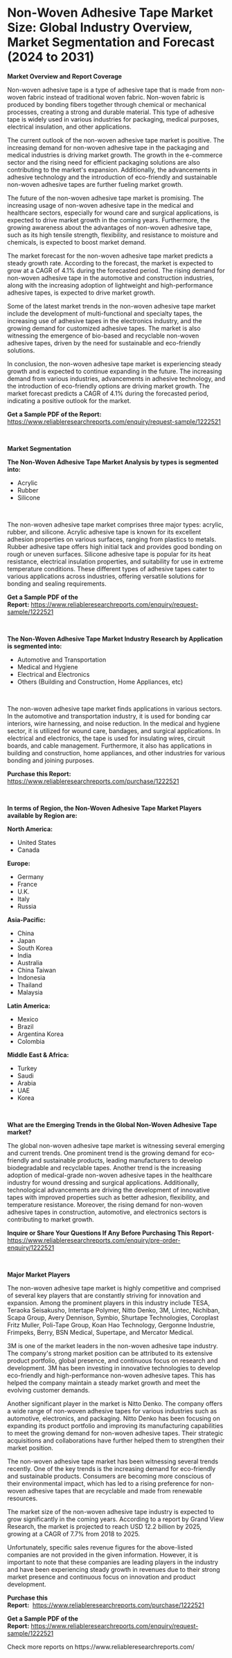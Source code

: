 <p><h1>Non-Woven Adhesive Tape Market Size: Global Industry Overview, Market Segmentation and Forecast (2024 to 2031)</h1></p><p><strong>Market Overview and Report Coverage</strong></p>
<p><p>Non-woven adhesive tape is a type of adhesive tape that is made from non-woven fabric instead of traditional woven fabric. Non-woven fabric is produced by bonding fibers together through chemical or mechanical processes, creating a strong and durable material. This type of adhesive tape is widely used in various industries for packaging, medical purposes, electrical insulation, and other applications.</p><p>The current outlook of the non-woven adhesive tape market is positive. The increasing demand for non-woven adhesive tape in the packaging and medical industries is driving market growth. The growth in the e-commerce sector and the rising need for efficient packaging solutions are also contributing to the market's expansion. Additionally, the advancements in adhesive technology and the introduction of eco-friendly and sustainable non-woven adhesive tapes are further fueling market growth.</p><p>The future of the non-woven adhesive tape market is promising. The increasing usage of non-woven adhesive tape in the medical and healthcare sectors, especially for wound care and surgical applications, is expected to drive market growth in the coming years. Furthermore, the growing awareness about the advantages of non-woven adhesive tape, such as its high tensile strength, flexibility, and resistance to moisture and chemicals, is expected to boost market demand.</p><p>The market forecast for the non-woven adhesive tape market predicts a steady growth rate. According to the forecast, the market is expected to grow at a CAGR of 4.1% during the forecasted period. The rising demand for non-woven adhesive tape in the automotive and construction industries, along with the increasing adoption of lightweight and high-performance adhesive tapes, is expected to drive market growth.</p><p>Some of the latest market trends in the non-woven adhesive tape market include the development of multi-functional and specialty tapes, the increasing use of adhesive tapes in the electronics industry, and the growing demand for customized adhesive tapes. The market is also witnessing the emergence of bio-based and recyclable non-woven adhesive tapes, driven by the need for sustainable and eco-friendly solutions.</p><p>In conclusion, the non-woven adhesive tape market is experiencing steady growth and is expected to continue expanding in the future. The increasing demand from various industries, advancements in adhesive technology, and the introduction of eco-friendly options are driving market growth. The market forecast predicts a CAGR of 4.1% during the forecasted period, indicating a positive outlook for the market.</p></p>
<p><strong>Get a Sample PDF of the Report:</strong> <a href="https://www.reliableresearchreports.com/enquiry/request-sample/1222521">https://www.reliableresearchreports.com/enquiry/request-sample/1222521</a></p>
<p>&nbsp;</p>
<p><strong>Market Segmentation</strong></p>
<p><strong>The Non-Woven Adhesive Tape Market Analysis by types is segmented into:</strong></p>
<p><ul><li>Acrylic</li><li>Rubber</li><li>Silicone</li></ul></p>
<p>&nbsp;</p>
<p><p>The non-woven adhesive tape market comprises three major types: acrylic, rubber, and silicone. Acrylic adhesive tape is known for its excellent adhesion properties on various surfaces, ranging from plastics to metals. Rubber adhesive tape offers high initial tack and provides good bonding on rough or uneven surfaces. Silicone adhesive tape is popular for its heat resistance, electrical insulation properties, and suitability for use in extreme temperature conditions. These different types of adhesive tapes cater to various applications across industries, offering versatile solutions for bonding and sealing requirements.</p></p>
<p><strong>Get a Sample PDF of the Report:</strong>&nbsp;<a href="https://www.reliableresearchreports.com/enquiry/request-sample/1222521">https://www.reliableresearchreports.com/enquiry/request-sample/1222521</a></p>
<p>&nbsp;</p>
<p><strong>The Non-Woven Adhesive Tape Market Industry Research by Application is segmented into:</strong></p>
<p><ul><li>Automotive and Transportation</li><li>Medical and Hygiene</li><li>Electrical and Electronics</li><li>Others (Building and Construction, Home Appliances, etc)</li></ul></p>
<p>&nbsp;</p>
<p><p>The non-woven adhesive tape market finds applications in various sectors. In the automotive and transportation industry, it is used for bonding car interiors, wire harnessing, and noise reduction. In the medical and hygiene sector, it is utilized for wound care, bandages, and surgical applications. In electrical and electronics, the tape is used for insulating wires, circuit boards, and cable management. Furthermore, it also has applications in building and construction, home appliances, and other industries for various bonding and joining purposes.</p></p>
<p><strong>Purchase this Report:</strong>&nbsp; <a href="https://www.reliableresearchreports.com/purchase/1222521">https://www.reliableresearchreports.com/purchase/1222521</a></p>
<p>&nbsp;</p>
<p><strong>In terms of Region, the Non-Woven Adhesive Tape Market Players available by Region are:</strong></p>
<p>
    <p> <strong> North America: </strong>
        <ul>
            <li>United States</li>
            <li>Canada</li>
        </ul>
        </p> 
    <p> <strong> Europe: </strong>
        <ul>
            <li>Germany</li>
            <li>France</li>
            <li>U.K.</li>
            <li>Italy</li>
            <li>Russia</li>
        </ul>
        </p> 
    <p> <strong> Asia-Pacific: </strong>
        <ul>
            <li>China</li>
            <li>Japan</li>
            <li>South Korea</li>
            <li>India</li>
            <li>Australia</li>
            <li>China Taiwan</li>
            <li>Indonesia</li>
            <li>Thailand</li>
            <li>Malaysia</li>
        </ul>
        </p> 
    <p> <strong> Latin America: </strong>
        <ul>
            <li>Mexico</li>
            <li>Brazil</li>
            <li>Argentina Korea</li>
            <li>Colombia</li>
        </ul>
        </p> 
    <p> <strong> Middle East & Africa: </strong>
        <ul>
            <li>Turkey</li>
            <li>Saudi</li>
            <li>Arabia</li>
            <li>UAE</li>
            <li>Korea</li>
        </ul>
    </p>
    </p>
<p>&nbsp;</p>
<p><strong>What are the Emerging Trends in the Global Non-Woven Adhesive Tape market?</strong></p>
<p><p>The global non-woven adhesive tape market is witnessing several emerging and current trends. One prominent trend is the growing demand for eco-friendly and sustainable products, leading manufacturers to develop biodegradable and recyclable tapes. Another trend is the increasing adoption of medical-grade non-woven adhesive tapes in the healthcare industry for wound dressing and surgical applications. Additionally, technological advancements are driving the development of innovative tapes with improved properties such as better adhesion, flexibility, and temperature resistance. Moreover, the rising demand for non-woven adhesive tapes in construction, automotive, and electronics sectors is contributing to market growth.</p></p>
<p><strong>Inquire or Share Your Questions If Any Before Purchasing This Report</strong>- <a href="https://www.reliableresearchreports.com/enquiry/pre-order-enquiry/1222521">https://www.reliableresearchreports.com/enquiry/pre-order-enquiry/1222521</a></p>
<p>&nbsp;</p>
<p><strong>Major Market Players</strong></p>
<p><p>The non-woven adhesive tape market is highly competitive and comprised of several key players that are constantly striving for innovation and expansion. Among the prominent players in this industry include TESA, Teraoka Seisakusho, Intertape Polymer, Nitto Denko, 3M, Lintec, Nichiban, Scapa Group, Avery Dennison, Symbio, Shurtape Technologies, Coroplast Fritz Muller, Poli-Tape Group, Koan Hao Technology, Gergonne Industrie, Frimpeks, Berry, BSN Medical, Supertape, and Mercator Medical.</p><p>3M is one of the market leaders in the non-woven adhesive tape industry. The company's strong market position can be attributed to its extensive product portfolio, global presence, and continuous focus on research and development. 3M has been investing in innovative technologies to develop eco-friendly and high-performance non-woven adhesive tapes. This has helped the company maintain a steady market growth and meet the evolving customer demands.</p><p>Another significant player in the market is Nitto Denko. The company offers a wide range of non-woven adhesive tapes for various industries such as automotive, electronics, and packaging. Nitto Denko has been focusing on expanding its product portfolio and improving its manufacturing capabilities to meet the growing demand for non-woven adhesive tapes. Their strategic acquisitions and collaborations have further helped them to strengthen their market position.</p><p>The non-woven adhesive tape market has been witnessing several trends recently. One of the key trends is the increasing demand for eco-friendly and sustainable products. Consumers are becoming more conscious of their environmental impact, which has led to a rising preference for non-woven adhesive tapes that are recyclable and made from renewable resources.</p><p>The market size of the non-woven adhesive tape industry is expected to grow significantly in the coming years. According to a report by Grand View Research, the market is projected to reach USD 12.2 billion by 2025, growing at a CAGR of 7.7% from 2018 to 2025.</p><p>Unfortunately, specific sales revenue figures for the above-listed companies are not provided in the given information. However, it is important to note that these companies are leading players in the industry and have been experiencing steady growth in revenues due to their strong market presence and continuous focus on innovation and product development.</p></p>
<p><strong>Purchase this Report:</strong>&nbsp;&nbsp;<a href="https://www.reliableresearchreports.com/purchase/1222521">https://www.reliableresearchreports.com/purchase/1222521</a></p>
<p></p>
<p><strong>Get a Sample PDF of the Report:</strong>&nbsp;<a href="https://www.reliableresearchreports.com/enquiry/request-sample/1222521">https://www.reliableresearchreports.com/enquiry/request-sample/1222521</a></p>
<p>Check more reports on https://www.reliableresearchreports.com/</p>